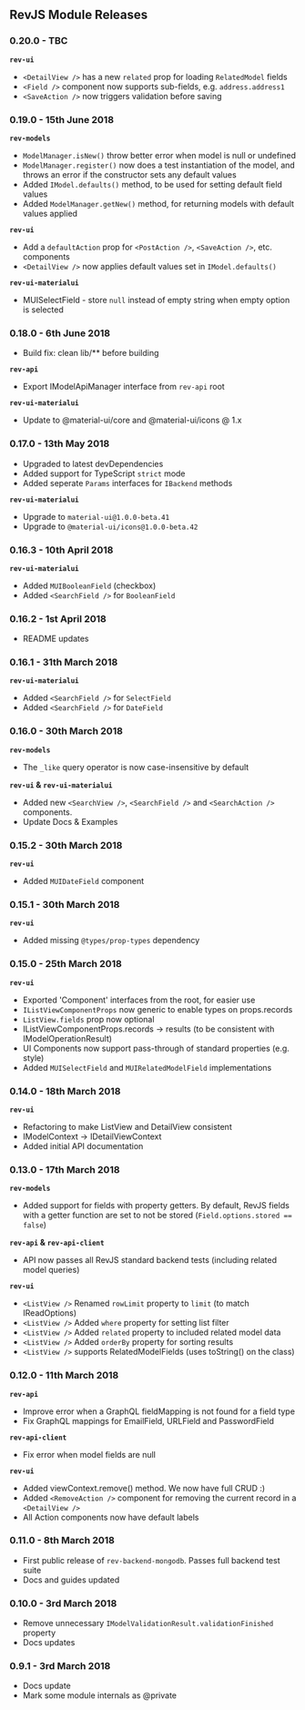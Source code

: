 
## RevJS Module Releases

### 0.20.0 - TBC

**`rev-ui`**

* `<DetailView />` has a new `related` prop for loading `RelatedModel` fields
* `<Field />` component now supports sub-fields, e.g. `address.address1`
* `<SaveAction />` now triggers validation before saving

### 0.19.0 - 15th June 2018

**`rev-models`**

* `ModelManager.isNew()` throw better error when model is null or undefined
* `ModelManager.register()` now does a test instantiation of the model, and throws an error if the constructor sets any default values
* Added `IModel.defaults()` method, to be used for setting default field values
* Added `ModelManager.getNew()` method, for returning models with default values applied

**`rev-ui`**

* Add a `defaultAction` prop for `<PostAction />`, `<SaveAction />`, etc. components
* `<DetailView />` now applies default values set in `IModel.defaults()`

**`rev-ui-materialui`**

* MUISelectField - store `null` instead of empty string when empty option is selected

### 0.18.0 - 6th June 2018

* Build fix: clean lib/** before building

**`rev-api`**

* Export IModelApiManager interface from `rev-api` root

**`rev-ui-materialui`**

* Update to @material-ui/core and @material-ui/icons @ 1.x

### 0.17.0 - 13th May 2018

* Upgraded to latest devDependencies
* Added support for TypeScript `strict` mode
* Added seperate `Params` interfaces for `IBackend` methods

**`rev-ui-materialui`**

* Upgrade to `material-ui@1.0.0-beta.41` 
* Upgrade to `@material-ui/icons@1.0.0-beta.42`

### 0.16.3 - 10th April 2018

**`rev-ui-materialui`**

* Added `MUIBooleanField` (checkbox)
* Added `<SearchField />` for `BooleanField`

### 0.16.2 - 1st April 2018

* README updates

### 0.16.1 - 31th March 2018

**`rev-ui-materialui`**

* Added `<SearchField />` for `SelectField`
* Added `<SearchField />` for `DateField`

### 0.16.0 - 30th March 2018

**`rev-models`**

* The `_like` query operator is now case-insensitive by default

**`rev-ui` & `rev-ui-materialui`**

* Added new `<SearchView />`, `<SearchField />` and `<SearchAction />` components.
* Update Docs & Examples

### 0.15.2 - 30th March 2018

**`rev-ui`**

* Added `MUIDateField` component

### 0.15.1 - 30th March 2018

**`rev-ui`**

* Added missing `@types/prop-types` dependency

### 0.15.0 - 25th March 2018

**`rev-ui`**

* Exported 'Component' interfaces from the root, for easier use
* `IListViewComponentProps` now generic to enable types on props.records
* `ListView.fields` prop now optional
* IListViewComponentProps.records -> results (to be consistent with IModelOperationResult)
* UI Components now support pass-through of standard properties (e.g. style)
* Added `MUISelectField` and `MUIRelatedModelField` implementations

### 0.14.0 - 18th March 2018

**`rev-ui`**

* Refactoring to make ListView and DetailView consistent
* IModelContext -> IDetailViewContext
* Added initial API documentation

### 0.13.0 - 17th March 2018

**`rev-models`**

* Added support for fields with property getters. By default, RevJS fields
  with a getter function are set to not be stored (`Field.options.stored == false`)

**`rev-api` & `rev-api-client`**

* API now passes all RevJS standard backend tests (including related model queries)

**`rev-ui`**

* `<ListView />` Renamed `rowLimit` property to `limit` (to match IReadOptions)
* `<ListView />` Added `where` property for setting list filter
* `<ListView />` Added `related` property to included related model data
* `<ListView />` Added `orderBy` property for sorting results
* `<ListView />` supports RelatedModelFields (uses toString() on the class)

### 0.12.0 - 11th March 2018

**`rev-api`**

* Improve error when a GraphQL fieldMapping is not found for a field type
* Fix GraphQL mappings for EmailField, URLField and PasswordField

**`rev-api-client`**

* Fix error when model fields are null

**`rev-ui`**

* Added viewContext.remove() method. We now have full CRUD :)
* Added `<RemoveAction />` component for removing the current record in a `<DetailView />`
* All Action components now have default labels

### 0.11.0 - 8th March 2018

* First public release of `rev-backend-mongodb`. Passes full backend test suite
* Docs and guides updated

### 0.10.0 - 3rd March 2018

* Remove unnecessary `IModelValidationResult.validationFinished` property
* Docs updates

### 0.9.1 - 3rd March 2018

* Docs update
* Mark some module internals as @private